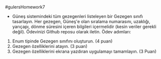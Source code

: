 #gulersHomework7

* Güneş sistemindeki tüm gezegenleri listeleyen bir Gezegen sınıfı tasarlayın. Her gezegen, Güneş'e olan sıralama
numarasını, uzaklığı, yarıçapı, dönme süresini içeren bilgileri içermelidir (kesin veriler gerekli değil). Ödevinizi
Github reposu olarak iletin.
Ödev adımları:
1. Enum tipinde Gezegen sınıfını oluşturun. (4 puan)
2. Gezegen özelliklerini atayın. (3 puan)
3. Gezegen özelliklerini ekrana yazdıran uygulamayı tamamlayın. (3 Puan)
